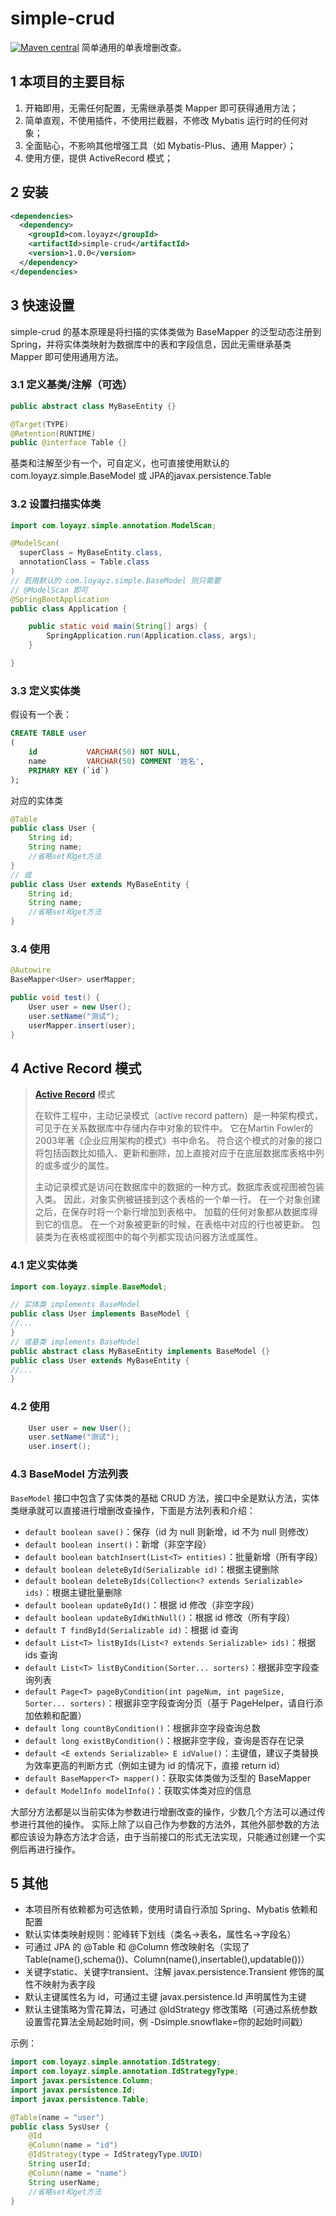 # simple-crud
[![Maven central](https://maven-badges.herokuapp.com/maven-central/com.loyayz/simple-crud/badge.svg)](https://mvnrepository.com/artifact/com.loyayz/simple-crud)
简单通用的单表增删改查。

## 1 本项目的主要目标
1. 开箱即用，无需任何配置，无需继承基类 Mapper 即可获得通用方法；
2. 简单直观，不使用插件，不使用拦截器，不修改 Mybatis 运行时的任何对象；
3. 全面贴心，不影响其他增强工具（如 Mybatis-Plus、通用 Mapper）；
4. 使用方便，提供 ActiveRecord 模式；

## 2 安装
```xml
<dependencies>
  <dependency>
    <groupId>com.loyayz</groupId>
    <artifactId>simple-crud</artifactId>
    <version>1.0.0</version>
  </dependency>
</dependencies>
```
## 3 快速设置
simple-crud 的基本原理是将扫描的实体类做为 BaseMapper<T> 的泛型动态注册到 Spring，并将实体类映射为数据库中的表和字段信息，因此无需继承基类 Mapper 即可使用通用方法。

### 3.1 定义基类/注解（可选）
```java
public abstract class MyBaseEntity {}

@Target(TYPE)
@Retention(RUNTIME)
public @interface Table {}
```
基类和注解至少有一个，可自定义，也可直接使用默认的 com.loyayz.simple.BaseModel 或 JPA的javax.persistence.Table

### 3.2 设置扫描实体类
```java
import com.loyayz.simple.annotation.ModelScan;

@ModelScan(
  superClass = MyBaseEntity.class,
  annotationClass = Table.class
)
// 若用默认的 com.loyayz.simple.BaseModel 则只需要
// @ModelScan 即可
@SpringBootApplication
public class Application {

    public static void main(String[] args) {
        SpringApplication.run(Application.class, args);
    }

}
```

### 3.3 定义实体类
假设有一个表：
```sql
CREATE TABLE user
(
    id           VARCHAR(50) NOT NULL,
    name         VARCHAR(50) COMMENT '姓名',
    PRIMARY KEY (`id`)
);
```
对应的实体类
```java
@Table
public class User {
    String id;
    String name;
    //省略set和get方法
}
// 或
public class User extends MyBaseEntity {
    String id;
    String name;
    //省略set和get方法
}
```

### 3.4 使用
```java
@Autowire
BaseMapper<User> userMapper;

public void test() {
    User user = new User();
    user.setName("测试");
    userMapper.insert(user);
}
```

## 4 Active Record 模式
>**[Active Record](https://zh.wikipedia.org/wiki/Active_Record)** 模式
>
>在软件工程中，主动记录模式（active record pattern）是一种架构模式，可见于在关系数据库中存储内存中对象的软件中。
> 它在Martin Fowler的2003年著《企业应用架构的模式》书中命名。
> 符合这个模式的对象的接口将包括函数比如插入、更新和删除，加上直接对应于在底层数据库表格中列的或多或少的属性。
>
>主动记录模式是访问在数据库中的数据的一种方式。数据库表或视图被包装入类。
> 因此，对象实例被链接到这个表格的一个单一行。
> 在一个对象创建之后，在保存时将一个新行增加到表格中。
> 加载的任何对象都从数据库得到它的信息。
> 在一个对象被更新的时候，在表格中对应的行也被更新。
> 包装类为在表格或视图中的每个列都实现访问器方法或属性。

### 4.1 定义实体类
```java
import com.loyayz.simple.BaseModel;

// 实体类 implements BaseModel
public class User implements BaseModel {
//...
}
// 或基类 implements BaseModel
public abstract class MyBaseEntity implements BaseModel {}
public class User extends MyBaseEntity {
//...
}
```

### 4.2 使用
```java
    User user = new User();
    user.setName("测试");
    user.insert();
```

### 4.3 BaseModel 方法列表
`BaseModel` 接口中包含了实体类的基础 CRUD 方法，接口中全是默认方法，实体类继承就可以直接进行增删改查操作，下面是方法列表和介绍：

- `default boolean save()`：保存（id 为 null 则新增，id 不为 null 则修改）
- `default boolean insert()`：新增（非空字段）
- `default boolean batchInsert(List<T> entities)`：批量新增（所有字段）
- `default boolean deleteById(Serializable id)`：根据主键删除
- `default boolean deleteByIds(Collection<? extends Serializable> ids)`：根据主键批量删除
- `default boolean updateById()`：根据 id 修改（非空字段）
- `default boolean updateByIdWithNull()`：根据 id 修改（所有字段）
- `default T findById(Serializable id)`：根据 id 查询
- `default List<T> listByIds(List<? extends Serializable> ids)`：根据 ids 查询
- `default List<T> listByCondition(Sorter... sorters)`：根据非空字段查询列表
- `default Page<T> pageByCondition(int pageNum, int pageSize, Sorter... sorters)`：根据非空字段查询分页（基于 PageHelper，请自行添加依赖和配置）
- `default long countByCondition()`：根据非空字段查询总数
- `default long existByCondition()`：根据非空字段，查询是否存在记录
- `default <E extends Serializable> E idValue()`：主键值，建议子类替换为效率更高的判断方式（例如主键为 id 的情况下，直接 return id）
- `default BaseMapper<T> mapper()`：获取实体类做为泛型的 BaseMapper<T>
- `default ModelInfo modelInfo()`：获取实体类对应的信息

大部分方法都是以当前实体为参数进行增删改查的操作，少数几个方法可以通过传参进行其他的操作。
实际上除了以自己作为参数的方法外，其他外部参数的方法都应该设为静态方法才合适，由于当前接口的形式无法实现，只能通过创建一个实例后再进行操作。


## 5 其他
- 本项目所有依赖都为可选依赖，使用时请自行添加 Spring、Mybatis 依赖和配置
- 默认实体类映射规则：驼峰转下划线（类名->表名，属性名->字段名）
- 可通过 JPA 的 @Table 和 @Column 修改映射名（实现了 Table(name(),schema())、Column(name(),insertable(),updatable())）
- 关键字static、关键字transient、注解 javax.persistence.Transient 修饰的属性不映射为表字段
- 默认主键属性名为 id，可通过主键 javax.persistence.Id 声明属性为主键
- 默认主键策略为雪花算法，可通过 @IdStrategy 修改策略（可通过系统参数设置雪花算法全局起始时间，例 -Dsimple.snowflake=你的起始时间戳）


示例：
```java
import com.loyayz.simple.annotation.IdStrategy;
import com.loyayz.simple.annotation.IdStrategyType;
import javax.persistence.Column;
import javax.persistence.Id;
import javax.persistence.Table;

@Table(name = "user")
public class SysUser {
    @Id
    @Column(name = "id")
    @IdStrategy(type = IdStrategyType.UUID)
    String userId;
    @Column(name = "name")
    String userName;
    //省略set和get方法
}
```

